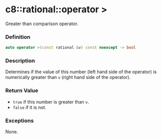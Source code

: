 # c8::rational::operator > #

Greater than comparison operator.

### Definition ###

```cpp
auto operator >(const rational &v) const noexcept -> bool
```

### Description ###

Determines if the value of this number (left hand side of the operator) is numerically greater than `v` (right hand side of the operator).

### Return Value ###

* `true` if this number is greater than `v`.
* `false` if it is not.

### Exceptions ###

None.

